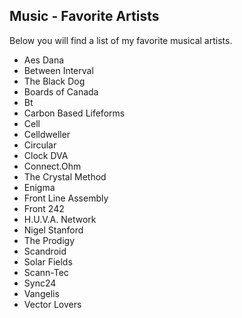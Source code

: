 ## Music - Favorite Artists

Below you will find a list of my favorite musical artists.

- Aes Dana
- Between Interval
- The Black Dog
- Boards of Canada
- Bt
- Carbon Based Lifeforms
- Cell
- Celldweller
- Circular
- Clock DVA
- Connect.Ohm
- The Crystal Method
- Enigma
- Front Line Assembly
- Front 242
- H.U.V.A. Network
- Nigel Stanford
- The Prodigy
- Scandroid
- Solar Fields
- Scann-Tec
- Sync24 
- Vangelis
- Vector Lovers
 


